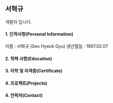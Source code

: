 ## 서혁규
개발자 입니다.
#### 1. 인적사항(Personal Information)
이름 : 서혁규 (Seo Hyeok Gyu)
생년월일 : 1997.02.07
#### 2. 학력 사항(Education)
#### 3. 어학 및 자격증(Certificate)
#### 4. 프로젝트(Projects)
#### 4. 연락처(Contact)
